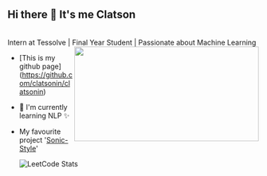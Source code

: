 ## Hi there 👋 It's me Clatson
<br>
Intern at Tessolve | Final Year Student | Passionate about Machine Learning
<img align ="right" width="370" height="190" src="https://user-images.githubusercontent.com/31812582/118072005-93d46980-b3c6-11eb-9afd-629b4f706a56.gif">

- [This is my github page] (https://github.com/clatsonin/clatsonin)

- 🧠 I'm currently learning NLP ✨
- My favourite project '[Sonic-Style](https://github.com/clatsonin/sonic-web.git)'


  ![LeetCode Stats](https://leetcard.jacoblin.cool/clatson?theme=dark&font=Noto%20Sans%20Adlam)
